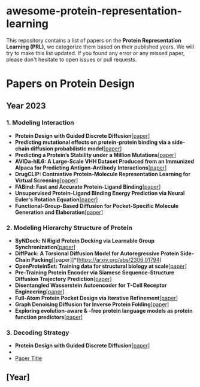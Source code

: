 # awesome-protein-representation-learning

This repository contains a list of papers on the **Protein Representation Learning (PRL)**, we categorize them based on their published years. We will try to make this list updated. If you found any error or any missed paper, please don't hesitate to open issues or pull requests.


# Papers on Protein Design

## Year 2023

### 1. Modeling Interaction

- **Protein Design with Guided Discrete Diffusion**[[paper]](https://arxiv.org/abs/2305.20009)
- **Predicting mutational effects on protein-protein binding via a side-chain diffusion probabilistic model**[[paper]](https://arxiv.org/abs/2310.19849)
- **Predicting a Protein’s Stability under a Million Mutations**[[paper]](https://arxiv.org/pdf/2310.12979)
- **AVIDa-hIL6: A Large-Scale VHH Dataset Produced from an Immunized Alpaca for Predicting Antigen-Antibody Interactions**[[paper]](https://arxiv.org/abs/2306.03329)
- **DrugCLIP: Contrastive Protein-Molecule Representation Learning for Virtual Screening**[[paper]](https://arxiv.org/abs/2310.06367)
- **FABind: Fast and Accurate Protein-Ligand Binding**[[paper]](https://arxiv.org/abs/2310.06763)
- **Unsupervised Protein-Ligand Binding Energy Prediction via Neural Euler's Rotation Equation**[[paper]](https://arxiv.org/abs/2301.10814)
- **Functional-Group-Based Diffusion for Pocket-Specific Molecule Generation and Elaboration**[[paper]](https://arxiv.org/abs/2306.13769)
  

### 2. Modeling Hierarchy Structure of Protein

- **SyNDock: N Rigid Protein Docking via Learnable Group Synchronization**[[paper]](https://arxiv.org/abs/2305.15156)
- **DiffPack: A Torsional Diffusion Model for Autoregressive Protein Side-Chain Packing**[[paper]]*(https://arxiv.org/abs/2306.01794)
- **OpenProteinSet: Training data for structural biology at scale**[[paper]](https://arxiv.org/abs/2308.05326)
- **Pre-Training Protein Encoder via Siamese Sequence-Structure Diffusion Trajectory Prediction**[[paper]](https://arxiv.org/abs/2301.12068)
- **Disentangled Wasserstein Autoencoder for T-Cell Receptor Engineering**[[paper]](https://arxiv.org/abs/2210.08171)
- **Full-Atom Protein Pocket Design via Iterative Refinement**[[paper]](https://arxiv.org/abs/2310.02553)
- **Graph Denoising Diffusion for Inverse Protein Folding**[[paper]](https://arxiv.org/abs/2306.16819)
- **Exploring evolution-aware & -free protein language models as protein function predictors**[[paper]](https://arxiv.org/abs/2206.06583)
  

### 3. Decoding Strategy

- **Protein Design with Guided Discrete Diffusion**[[paper]](https://arxiv.org/abs/2305.20009)
- 
- [Paper Title](Link)

## [Year]
